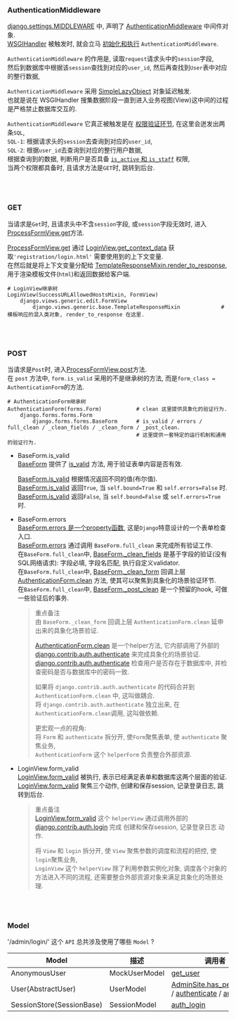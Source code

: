  
&nbsp;  
### AuthenticationMiddleware   
[django.settings.MIDDLEWARE](../../../examples/myqueryset/myqueryset/settings.py#L54) 中, 
声明了 [AuthenticationMiddleware](../../../src/Django-3.0.8/django/contrib/auth/middleware.py#L16) 中间件对象.   
[WSGIHandler](../../../src/Django-3.0.8/django/core/handlers/wsgi.py#L133) 被触发时, 就会立马 [初始化和执行](../../../src/Django-3.0.8/django/core/handlers/base.py#L75) `AuthenticationMiddleware`.    

`AuthenticationMiddleware` 的作用是, 读取`request`请求头中的`session`字段,    
然后到数据库中根据该`session`查找到对应的`user_id`, 然后再查找到`User`表中对应的整行数据,    

`AuthenticationMiddleware` 采用 [SimpleLazyObject](../../../src/Django-3.0.8/django/contrib/auth/middleware.py#L24) 对象延迟触发.  
也就是说在 WSGIHandler 搜集数据阶段一直到进入业务视图(View)这中间的过程是严格禁止数据库交互的.  

`AuthenticationMiddleware` 它真正被触发是在 [权限验证环节](../../../src/Django-3.0.8/django/contrib/admin/sites.py#L381), 在这里会迸发出两条`SQL`,   
`SQL-1`: 根据请求头的`session`去查询到对应的`user_id`,    
`SQL-2`: 根据`user_id`去查询到对应的整行用户数据,    
根据查询到的数据, 判断用户是否具备 [`is_active` 和 `is_staff`](../../../src/Django-3.0.8/django/contrib/admin/sites.py#L189) 权限,  
当两个权限都具备时, 且请求方法是`GET`时, 跳转到后台.   


&nbsp;  
&nbsp;  
### GET
  
  当请求是`Get`时, 且请求头中不含`session`字段, 或`session`字段无效时, 进入[ProcessFormView.get](../../../src/Django-3.0.8/django/views/generic/edit.py#L131)方法.
  
  [ProcessFormView.get](../../../src/Django-3.0.8/django/views/generic/edit.py#L129) 通过 [LoginView.get_context_data](../../../src/Django-3.0.8/django/contrib/auth/views.py#L107) 获取`'registration/login.html'` 需要使用到的上下文变量.   
  在然后就是将上下文变量分配给 [TemplateResponseMixin.render_to_response](../../../src/Django-3.0.8/django/views/generic/base.py#L140), 用于渲染模板文件(`html`)和返回数据给客户端.
  
  ```shell
  # LoginView继承树
  LoginView(SuccessURLAllowedHostsMixin, FormView)
      django.views.generic.edit.FormView
          django.views.generic.base.TemplateResponseMixin             # 模板响应的混入类对象, render_to_response 在这里.
  ```    


&nbsp;  
&nbsp;  
### POST   

当请求是`Post`时, 进入[ProcessFormView.post](../../../src/Django-3.0.8/django/views/generic/edit.py#L135)方法.   
在 `post` 方法中, `form.is_valid` 采用的不是继承树的方法, 而是`form_class = AuthenticationForm`的方法.

```shell
# AuthenticationForm继承树
AuthenticationForm(forms.Form)           # clean 这里提供具象化的验证行为.
    django.forms.forms.Form
        django.forms.forms.BaseForm      # is_valid / errors / full_clean / _clean_fields / _clean_form / _post_clean.
                                         # 这里提供一套特定的运行机制和通用的验证行为.
```    

- BaseForm.is_valid  
  [BaseForm](../../../src/Django-3.0.8/django/forms/forms.py#L57) 提供了 [is_valid](../../../src/Django-3.0.8/django/forms/forms.py#L178) 方法, 用于验证表单内容是否有效. 
  
  [BaseForm.is_valid](../../../src/Django-3.0.8/django/forms/forms.py#L178) 根据情况返回不同的值(布尔值).  
  [BaseForm.is_valid](../../../src/Django-3.0.8/django/forms/forms.py#L178) 返回`True`,  当 `self.bound=True` 和 `self.errors=False` 时.    
  [BaseForm.is_valid](../../../src/Django-3.0.8/django/forms/forms.py#L178) 返回`False`, 当 `self.bound=False` 或 `self.errors=True` 时.    

- BaseForm.errors  
  [BaseForm.errors 是一个property函数](../../../src/Django-3.0.8/django/forms/forms.py#L172), 这是`Django`特意设计的一个表单检查入口.    
  [BaseForm.errors](../../../src/Django-3.0.8/django/forms/forms.py#L172) 通过调用 `BaseForm.full_clean` 来完成所有验证工作.     
  在`BaseForm.full_clean`中, [BaseForm._clean_fields](../../../src/Django-3.0.8/django/forms/forms.py#L386) 是基于字段的验证(没有SQL网络请求): 字段必填, 字段名匹配, 执行自定义validator.   
  在`BaseForm.full_clean`中, [BaseForm._clean_form](.../../../src/Django-3.0.8/django/forms/forms.py#L423) 回调上层 [AuthenticationForm.clean](../../../src/Django-3.0.8/django/contrib/auth/forms.py#L214) 方法, 使其可以聚焦到具象化的场景验证环节.   
  在`BaseForm.full_clean`中, [BaseForm._post_clean]((../../../src/Django-3.0.8/django/forms/forms.py#L432)) 是一个预留的hook, 可做一些验证后的事务.  
  
  > 重点备注  
  > 由 `BaseForm._clean_form` 回调上层 `AuthenticationForm.clean` 延申出来的具象化场景验证.
  >  
  > [AuthenticationForm.clean](../../../src/Django-3.0.8/django/contrib/auth/forms.py#L214) 是一个helper方法, 它内部调用了外部的 [django.contrib.auth.authenticate](../../../src/Django-3.0.8/django/contrib/auth/__init__.py#L93) 来完成具象化的场景验证.   
  > [django.contrib.auth.authenticate](../../../src/Django-3.0.8/django/contrib/auth/__init__.py#L93) 检查用户是否存在于数据库中, 并检查密码是否与数据库中的密码一致.   
  > 
  > 如果将 `django.contrib.auth.authenticate` 的代码合并到 `AuthenticationForm.clean` 中, 这叫做耦合.    
  > 将 `django.contrib.auth.authenticate` 独立出来, 在`AuthenticationForm.clean`调用, 这叫做依赖.  
  >   
  > 更宏观一点的视角:    
  > 将 `Form` 和 `authenticate` 拆分开, 使`Form`聚焦表单, 使 `authenticate` 聚焦业务,   
  > `AuthenticationForm` 这个 `helperForm` 负责整合外部资源.  

- LoginView.form_valid  
  [LoginView.form_valid](../../../src/Django-3.0.8/django/contrib/auth/views.py#L101) 被执行, 表示已经满足表单和数据库这两个层面的验证.  
  [LoginView.form_valid](../../../src/Django-3.0.8/django/contrib/auth/views.py#L101) 聚焦三个动作, 创建和保存session, 记录登录日志, 跳转到后台.   

  > 重点备注  
  > [LoginView.form_valid](../../../src/Django-3.0.8/django/contrib/auth/views.py#L101) 这个 `helperView` 通过调用外部的 [django.contrib.auth.login](../../../src/Django-3.0.8/django/contrib/auth/__init__.py#L120) 完成 创建和保存session, 记录登录日志 动作.  
  > 
  > 将 `View` 和 `login` 拆分开, 使 `View` 聚焦参数的调度和流程的把控, 使`login`聚焦业务,    
  > `LoginView` 这个 `helperView` 除了利用参数实例化对象, 调度各个对象的方法进入不同的流程, 还需要整合外部资源对象来满足具象化的场景处理.   


&nbsp;  
&nbsp;  
### Model

'/admin/login/' 这个 `API` 总共涉及使用了哪些 `Model` ?

|Model|描述|调用者|
|---|---|---|
|AnonymousUser| MockUserModel | [get_user](../../../src/Django-3.0.8/django/contrib/auth/middleware.py#L10) |
|User(AbstractUser)| UserModel | [AdminSite.has_permission](../../../src/Django-3.0.8/django/contrib/admin/sites.py#L381) / [authenticate](../../../src/Django-3.0.8/django/contrib/auth/__init__.py#L93) / [auth_login](../../../src/Django-3.0.8/django/contrib/auth/__init__.py#L120) |
|SessionStore(SessionBase)| SessionModel | [auth_login](../../../src/Django-3.0.8/django/contrib/auth/__init__.py#L93) |

